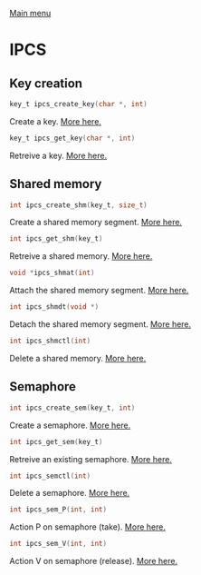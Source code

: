 [Main menu](../Readme.md)

# IPCS

## **Key creation**

```C
key_t ipcs_create_key(char *, int)
```
Create a key. [More here.](./functions/ipcs_create_key.md)

```C
key_t ipcs_get_key(char *, int)
```
Retreive a key. [More here.](./functions/ipcs_create_key.md)

## **Shared memory**

```C
int ipcs_create_shm(key_t, size_t)
```
Create a shared memory segment. [More here.](./functions/ipcs_create_shm.md)

```C
int ipcs_get_shm(key_t)
```
Retreive a shared memory. [More here.](./functions/ipcs_get_shm.md)

```C
void *ipcs_shmat(int)
```
Attach the shared memory segment. [More here.](./functions/ipcs_shmat.md)

```C
int ipcs_shmdt(void *)
```
Detach the shared memory segment. [More here.](./functions/ipcs_shmdt.md)

```C
int ipcs_shmctl(int)
```
Delete a shared memory. [More here.](./functions/ipcs_shmctl.md)

## **Semaphore**

```C
int ipcs_create_sem(key_t, int)
```
Create a semaphore. [More here.](./functions/ipcs_create_sem.md)

```C
int ipcs_get_sem(key_t)
```
Retreive an existing semaphore. [More here.](./functions/ipcs_get_sem.md)

```C
int ipcs_semctl(int)
```
Delete a semaphore. [More here.](./functions/ipcs_semctl.md)

```C
int ipcs_sem_P(int, int)
```
Action P on semaphore (take). [More here.](./functions/ipcs_sem_P.md)

```C
int ipcs_sem_V(int, int)
```
Action V on semaphore (release). [More here.](./functions/ipcs_sem_V.md)
